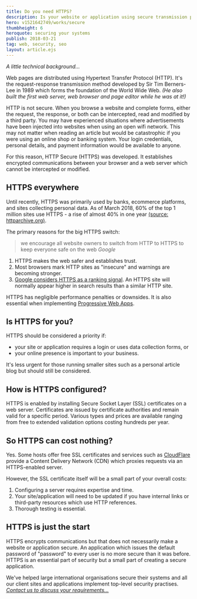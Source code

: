 ```yaml
---
title: Do you need HTTPS?
description: Is your website or application using secure transmission protocols? Should it?
hero: v1521642749/works/secure
thumbheight: 6
heroquote: securing your systems
publish: 2018-03-21
tag: web, security, seo
layout: article.ejs
---
```


*A little technical background&hellip;*

Web pages are distributed using Hypertext Transfer Protocol (HTTP). It's the request-response transmission method developed by Sir Tim Berners-Lee in 1989 which forms the foundation of the World Wide Web. *(He also built the first web server, web browser and page editor while he was at it!)*

HTTP is not secure. When you browse a website and complete forms, either the request, the response, or both can be intercepted, read and modified by a third party. You may have experienced situations where advertisements have been injected into websites when using an open wifi network. This may not matter when reading an article but would be catastrophic if you were using an online shop or banking system. Your login credentials, personal details, and payment information would be available to anyone.

For this reason, HTTP Secure (HTTPS) was developed. It establishes encrypted communications between your browser and a web server which cannot be intercepted or modified.


## HTTPS everywhere
Until recently, HTTPS was primarily used by banks, ecommerce platforms, and sites collecting personal data. As of March 2018, 60% of the top 1 million sites use HTTPS - a rise of almost 40% in one year [(source: httparchive.org)](http://httparchive.org/trends.php#perHttps).

The primary reasons for the big HTTPS switch:

> we encourage all website owners to switch from HTTP to HTTPS to keep everyone safe on the web
<cite>Google</cite>

1. HTTPS makes the web safer and establishes trust.
1. Most browsers mark HTTP sites as "insecure" and warnings are becoming stronger.
1. [Google considers HTTPS as a ranking signal](https://webmasters.googleblog.com/2014/08/https-as-ranking-signal.html). An HTTPS site will normally appear higher in search results than a similar HTTP site.

HTTPS has negligible performance penalties or downsides. It is also essential when implementing [Progressive Web Apps]([root]article/progressive-web-apps/).


## Is HTTPS for you?
HTTPS should be considered a priority if:

* your site or application requires a login or uses data collection forms, or
* your online presence is important to your business.

It's less urgent for those running smaller sites such as a personal article blog but should still be considered.


## How is HTTPS configured?
HTTPS is enabled by installing Secure Socket Layer (SSL) certificates on a web server. Certificates are issued by certificate authorities and remain valid for a specific period. Various types and prices are available ranging from free to extended validation options costing hundreds per year.


## So HTTPS can cost nothing?
Yes. Some hosts offer free SSL certificates and services such as [CloudFlare](https://www.cloudflare.com/) provide a Content Delivery Network (CDN) which proxies requests via an HTTPS-enabled server.

However, the SSL certificate itself will be a small part of your overall costs:

1. Configuring a server requires expertise and time.
1. Your site/application will need to be updated if you have internal links or third-party resources which use HTTP references.
1. Thorough testing is essential.


## HTTPS is just the start
HTTPS encrypts communications but that does not necessarily make a website or application secure. An application which issues the default password of "password" to every user is no more secure than it was before. HTTPS is an essential part of security but a small part of creating a secure application.

We've helped large international organisations secure their systems and all our client sites and applications implement top-level security practises. [*Contact us to discuss your requirements&hellip;*]([root]contact/)

